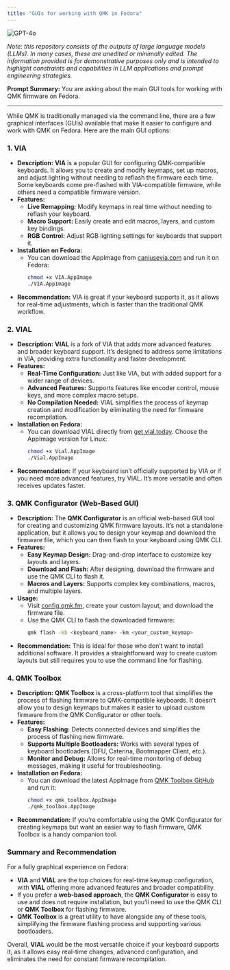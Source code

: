 ```yaml
---
title: "GUIs for working with QMK in Fedora"
---
```

![GPT-4o](https://img.shields.io/badge/GPT--4o-3333FF?style=for-the-badge&logo=openai&logoColor=white)



*Note: this repository consists of the outputs of large language models (LLMs). In many cases, these are unedited or minimally edited. The information provided is for demonstrative purposes only and is intended to highlight constraints and capabilities in LLM applications and prompt engineering strategies.*


**Prompt Summary:** You are asking about the main GUI tools for working with QMK firmware on Fedora.

---

While QMK is traditionally managed via the command line, there are a few graphical interfaces (GUIs) available that make it easier to configure and work with QMK on Fedora. Here are the main GUI options:

### **1. VIA**
   - **Description:** **VIA** is a popular GUI for configuring QMK-compatible keyboards. It allows you to create and modify keymaps, set up macros, and adjust lighting without needing to reflash the firmware each time. Some keyboards come pre-flashed with VIA-compatible firmware, while others need a compatible firmware version.
   - **Features:**
     - **Live Remapping:** Modify keymaps in real time without needing to reflash your keyboard.
     - **Macro Support:** Easily create and edit macros, layers, and custom key bindings.
     - **RGB Control:** Adjust RGB lighting settings for keyboards that support it.
   - **Installation on Fedora:**
     - You can download the AppImage from [caniusevia.com](https://caniusevia.com/) and run it on Fedora:
       ```bash
       chmod +x VIA.AppImage
       ./VIA.AppImage
       ```
   - **Recommendation:** VIA is great if your keyboard supports it, as it allows for real-time adjustments, which is faster than the traditional QMK workflow.

### **2. VIAL**
   - **Description:** **VIAL** is a fork of VIA that adds more advanced features and broader keyboard support. It’s designed to address some limitations in VIA, providing extra functionality and faster development.
   - **Features:**
     - **Real-Time Configuration:** Just like VIA, but with added support for a wider range of devices.
     - **Advanced Features:** Supports features like encoder control, mouse keys, and more complex macro setups.
     - **No Compilation Needed:** VIAL simplifies the process of keymap creation and modification by eliminating the need for firmware recompilation.
   - **Installation on Fedora:**
     - You can download VIAL directly from [get.vial.today](https://get.vial.today). Choose the AppImage version for Linux:
       ```bash
       chmod +x Vial.AppImage
       ./Vial.AppImage
       ```
   - **Recommendation:** If your keyboard isn’t officially supported by VIA or if you need more advanced features, try VIAL. It’s more versatile and often receives updates faster.

### **3. QMK Configurator (Web-Based GUI)**
   - **Description:** The **QMK Configurator** is an official web-based GUI tool for creating and customizing QMK firmware layouts. It’s not a standalone application, but it allows you to design your keymap and download the firmware file, which you can then flash to your keyboard using QMK CLI.
   - **Features:**
     - **Easy Keymap Design:** Drag-and-drop interface to customize key layouts and layers.
     - **Download and Flash:** After designing, download the firmware and use the QMK CLI to flash it.
     - **Macros and Layers:** Supports complex key combinations, macros, and multiple layers.
   - **Usage:**
     - Visit [config.qmk.fm](https://config.qmk.fm/), create your custom layout, and download the firmware file.
     - Use the QMK CLI to flash the downloaded firmware:
       ```bash
       qmk flash -kb <keyboard_name> -km <your_custom_keymap>
       ```
   - **Recommendation:** This is ideal for those who don’t want to install additional software. It provides a straightforward way to create custom layouts but still requires you to use the command line for flashing.

### **4. QMK Toolbox**
   - **Description:** **QMK Toolbox** is a cross-platform tool that simplifies the process of flashing firmware to QMK-compatible keyboards. It doesn’t allow you to design keymaps but makes it easier to upload custom firmware from the QMK Configurator or other tools.
   - **Features:**
     - **Easy Flashing:** Detects connected devices and simplifies the process of flashing new firmware.
     - **Supports Multiple Bootloaders:** Works with several types of keyboard bootloaders (DFU, Caterina, Bootmapper Client, etc.).
     - **Monitor and Debug:** Allows for real-time monitoring of debug messages, making it useful for troubleshooting.
   - **Installation on Fedora:**
     - You can download the latest AppImage from [QMK Toolbox GitHub](https://github.com/qmk/qmk_toolbox/releases) and run it:
       ```bash
       chmod +x qmk_toolbox.AppImage
       ./qmk_toolbox.AppImage
       ```
   - **Recommendation:** If you’re comfortable using the QMK Configurator for creating keymaps but want an easier way to flash firmware, QMK Toolbox is a handy companion tool.

### **Summary and Recommendation**
For a fully graphical experience on Fedora:
- **VIA** and **VIAL** are the top choices for real-time keymap configuration, with **VIAL** offering more advanced features and broader compatibility.
- If you prefer a **web-based approach**, the **QMK Configurator** is easy to use and does not require installation, but you’ll need to use the QMK CLI or **QMK Toolbox** for flashing firmware.
- **QMK Toolbox** is a great utility to have alongside any of these tools, simplifying the firmware flashing process and supporting various bootloaders.

Overall, **VIAL** would be the most versatile choice if your keyboard supports it, as it allows easy real-time changes, advanced configuration, and eliminates the need for constant firmware recompilation.